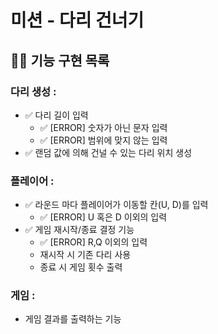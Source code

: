 # 미션 - 다리 건너기

## 👨‍💻 기능 구현 목록

### 다리 생성 :

- ✅ 다리 길이 입력
    - ✅ [ERROR] 숫자가 아닌 문자 입력
    - ✅ [ERROR] 범위에 맞지 않는 입력
- ✅ 랜덤 값에 의해 건널 수 있는 다리 위치 생성

### 플레이어 :

- ✅ 라운드 마다 플레이어가 이동할 칸(U, D)를 입력
    - ✅ [ERROR] U 혹은 D 이외의 입력
- ✅ 게임 재시작/종료 결정 기능
    - ✅ [ERROR] R,Q 이외의 입력
    - 재시작 시 기존 다리 사용
    - 종료 시 게임 횟수 출력

### 게임 :
- 게임 결과를 출력하는 기능

  